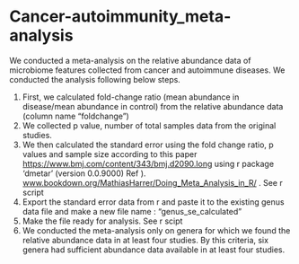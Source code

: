 # Cancer-autoimmunity_meta-analysis
We conducted a meta-analysis on the relative abundance data of microbiome features collected from cancer and autoimmune diseases. 
We conducted the analysis following below steps. 
1. First, we calculated fold-change ratio (mean abundance in disease/mean abundance in control) from the relative abundance data (column name “foldchange”)
3. We collected p value, number of total samples data from the original studies.
5. We then calculated the standard error using the fold change ratio, p values and sample size according to this paper https://www.bmj.com/content/343/bmj.d2090.long using r package ‘dmetar’ (version 0.0.9000) Ref ). www.bookdown.org/MathiasHarrer/Doing_Meta_Analysis_in_R/ .
See r script 
4. Export the standard error data from r and paste it to the existing genus data file and make a new file name : “genus_se_calculated”
5. Make the file ready for analysis. 
See r scipt
5. We conducted the meta-analysis only on genera for which we found the relative abundance data in at least four studies. By this criteria, six genera had sufficient abundance data available in at least four studies.
